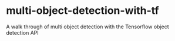 # multi-object-detection-with-tf
A walk through of multi object detection with the Tensorflow object detection API

